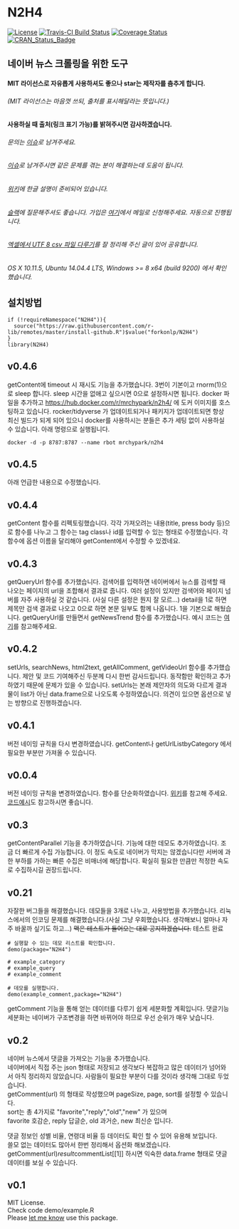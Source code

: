 # N2H4 
[![License](https://img.shields.io/github/license/mashape/apistatus.svg)](https://opensource.org/licenses/mit-license.php) [![Travis-CI Build Status](https://travis-ci.org/forkonlp/N2H4.png?branch=master)](https://travis-ci.org/forkonlp/N2H4) [![Coverage Status](https://coveralls.io/repos/github/forkonlp/N2H4/badge.svg)](https://coveralls.io/github/forkonlp/N2H4)
[![CRAN_Status_Badge](http://www.r-pkg.org/badges/version/N2H4)](https://cran.r-project.org/package=N2H4)

## 네이버 뉴스 크롤링을 위한 도구
#### MIT 라이선스로 자유롭게 사용하셔도 좋으나 star는 제작자를 춤추게 합니다.
###### (MIT 라이선스는 마음껏 쓰되, 출처를 표시해달라는 뜻입니다.)
#### 사용하실 때 출처(링크 표기 가능)를 밝혀주시면 감사하겠습니다.
###### 문의는 [이슈](https://github.com/forkonlp/N2H4/issues/new)로 남겨주세요.    
###### [이슈](https://github.com/forkonlp/N2H4/issues)로 남겨주시면 같은 문제를 겪는 분이 해결하는데 도움이 됩니다.
###### [위키](https://github.com/forkonlp/N2H4/wiki/)에 한글 설명이 준비되어 있습니다.
###### [슬랙](https://forkonlp.slack.com/messages/C53R7L2UT/)에 질문해주셔도 좋습니다. 가입은 [여기](https://forkonlpforslack.herokuapp.com/)에서 메일로 신청해주세요. 자동으로 진행됩니다.
###### [엑셀에서 UTF 8 csv 파일 다루기](https://github.com/forkonlp/N2H4/wiki/%EC%97%91%EC%85%80%EC%97%90%EC%84%9C-UTF-8-csv-%ED%8C%8C%EC%9D%BC-%EB%8B%A4%EB%A3%A8%EA%B8%B0)를 잘 정리해 주신 글이 있어 공유합니다.

###### OS X 10.11.5, Ubuntu 14.04.4 LTS, Windows >= 8 x64 (build 9200) 에서 확인했습니다.

## 설치방법

```
if (!requireNamespace("N2H4")){
  source("https://raw.githubusercontent.com/r-lib/remotes/master/install-github.R")$value("forkonlp/N2H4") 
}
library(N2H4)
```
## v0.4.6
getContent에 timeout 시 재시도 기능을 추가했습니다. 3번이 기본이고 rnorm(1)으로 sleep 합니다. sleep 시간을 없애고 싶으시면 0으로 설정하시면 됩니다. docker 파일을 추가하고 https://hub.docker.com/r/mrchypark/n2h4/ 에 도커 이미지를 호스팅하고 있습니다. rocker/tidyverse 가 업데이트되거나 패키지가 업데이트되면 항상 최신 빌드가 되게 되어 있으니 docker를 사용하시는 분들은 추가 세팅 없이 사용하실 수 있습니다. 아래 명령으로 실행됩니다.

```
docker -d -p 8787:8787 --name rbot mrchypark/n2h4
```

## v0.4.5
아래 언급한 내용으로 수정했습니다.

## v0.4.4
getContent 함수를 리펙토링했습니다. 각각 가져오려는 내용(title, press body 등)으로 함수를 나누고 그 함수는 tag class나 id를 입력할 수 있는 형태로 수정했습니다. 각 함수에 옵션 이름을 달리해야 getContent에서 수정할 수 있겠네요.

## v0.4.3
getQueryUrl 함수를 추가했습니다. 검색어를 입력하면 네이버에서 뉴스를 검색할 때 나오는 페이지의 url을 조합해서 결과로 줍니다. 여러 설정이 있지만 검색어와 페이지 넘버를 자주 사용하실 것 같습니다. (사실 다른 설정은 뭔지 잘 모르...) detail을 1로 하면 제목만 검색 결과로 나오고 0으로 하면 본문 일부도 함께 나옵니다. 1을 기본으로 해뒀습니다. getQueryUrl를 만들면서 getNewsTrend 함수를 추가했습니다. 예시 코드는 [여기](https://github.com/forkonlp/N2H4/wiki/%EB%89%B4%EC%8A%A4-%EC%83%9D%EC%82%B0%EB%9F%89-(trend)-%ED%91%9C-%EA%B7%B8%EB%A6%AC%EA%B8%B0-%EC%98%88%EC%8B%9C)를 참고해주세요.

## v0.4.2
setUrls, searchNews, html2text, getAllComment, getVideoUrl 함수를 추가했습니다. 제안 및 코드 기여해주신 두분께 다시 한번 감사드립니다. 동작함만 확인하고 추가하였기 때문에 문제가 있을 수 있습니다. setUrls는 본래 제안자의 의도와 다르게 결과물이 list가 아닌 data.frame으로 나오도록 수정하였습니다. 의견이 있으면 옵션으로 넣는 방향으로 진행하겠습니다.

## v0.4.1
버전 네이밍 규칙을 다시 변경하였습니다. getContent나 getUrlListbyCategory 에서 필요한 부분만 가져올 수 있습니다.

## v0.0.4
버전 네이밍 규칙을 변경하였습니다. 함수를 단순화하였습니다. [위키](https://github.com/forkonlp/N2H4/wiki/%EA%B8%B0%EB%8A%A5-%EC%84%A4%EB%AA%85)를 참고해 주세요. [코드예시](https://github.com/forkonlp/N2H4/wiki/%EC%82%AC%EC%9A%A9-%EC%98%88%EC%8B%9C)도 참고하시면 좋습니다.

## v0.3
getContentParallel 기능을 추가하였습니다. 기능에 대한 데모도 추가하였습니다. 조금 더 빠르게 수집 가능합니다. 이 정도 속도로 네이버가 막지는 않겠습니다만 서버에 과한 부하를 가하는 빠른 수집은 비매너에 해당합니다. 확실히 필요한 만큼만 적정한 속도로 수집하시길 권장드립니다.

## v0.21

자잘한 버그들을 해결했습니다. 데모들을 3개로 나누고, 사용방법을 추가했습니다.
리눅스에서의 인코딩 문제를 해결했습니다.(사실 그냥 우회했습니다. 생각해보니 얼마나 자주 바꿀까 싶기도 하고...)
~~맥은 테스트가 들어오는 대로 공지하겠습니다.~~ 테스트 완료

```
# 실행할 수 있는 데모 리스트를 확인합니다.
demo(package="N2H4")

# example_category
# example_query
# example_comment

# 데모를 실행합니다.
demo(example_comment,package="N2H4")
```

getComment 기능을 통해 얻는 데이터를 다루기 쉽게 세분화할 계획입니다.
댓글기능 세분화는 네이버가 구조변경을 하면 바뀌어야 하므로 우선 순위가 매우 낮습니다.

## v0.2

네이버 뉴스에서 댓글을 가져오는 기능을 추가했습니다.<br>
네이버에서 직접 주는 json 형태로 저장되고 생각보다 복잡하고 많은 데이터가 넘어와서 아직 정리하지 않았습니다. 사람들이 필요한 부분이 다를 것이라 생각해 그대로 두었습니다.<br>
getComment(url) 의 형태로 작성했으며 pageSize, page, sort를 설정할 수 있습니다.<br>
sort는 총 4가지로 "favorite","reply","old","new" 가 있으며<br>
favorite 호감순, reply 답글순, old 과거순, new 최신순 입니다.<br>

댓글 정보인 성별 비율, 연령대 비율 등 데이터도 확인 할 수 있어 유용해 보입니다.<br>
쓸모 없는 데이터도 많아서 한번 정리해서 옵션화 해보겠습니다.<br>
getComment(url)$result$commentList[[1]] 하시면 익숙한 data.frame 형태로 댓글 데이터를 보실 수 있습니다.


## v0.1

MIT License.<br>
Check code demo/example.R<br>
Please [let me know](mailto:forkonlp@gmail.com) use this package.
